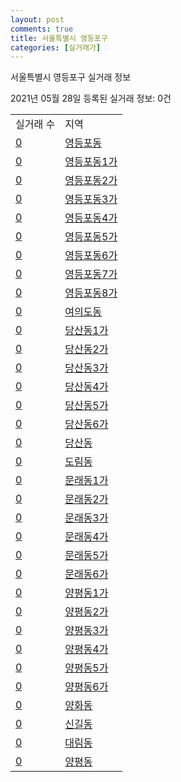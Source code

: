 ```yaml
---
layout: post
comments: true
title: 서울특별시 영등포구
categories: [실거래가]
---
```


서울특별시 영등포구 실거래 정보

2021년 05월 28일 등록된 실거래 정보: 0건


<table>
  <tr>
    <td>실거래 수</td>
    <td>지역</td>
  </tr>

  
  <tr>
    <td><a href="1156010100.html">0</a></td>
    <td><a href="1156010100.html">영등포동</a></td>
  </tr>
    

  <tr>
    <td><a href="1156010200.html">0</a></td>
    <td><a href="1156010200.html">영등포동1가</a></td>
  </tr>
    

  <tr>
    <td><a href="1156010300.html">0</a></td>
    <td><a href="1156010300.html">영등포동2가</a></td>
  </tr>
    

  <tr>
    <td><a href="1156010400.html">0</a></td>
    <td><a href="1156010400.html">영등포동3가</a></td>
  </tr>
    

  <tr>
    <td><a href="1156010500.html">0</a></td>
    <td><a href="1156010500.html">영등포동4가</a></td>
  </tr>
    

  <tr>
    <td><a href="1156010600.html">0</a></td>
    <td><a href="1156010600.html">영등포동5가</a></td>
  </tr>
    

  <tr>
    <td><a href="1156010700.html">0</a></td>
    <td><a href="1156010700.html">영등포동6가</a></td>
  </tr>
    

  <tr>
    <td><a href="1156010800.html">0</a></td>
    <td><a href="1156010800.html">영등포동7가</a></td>
  </tr>
    

  <tr>
    <td><a href="1156010900.html">0</a></td>
    <td><a href="1156010900.html">영등포동8가</a></td>
  </tr>
    

  <tr>
    <td><a href="1156011000.html">0</a></td>
    <td><a href="1156011000.html">여의도동</a></td>
  </tr>
    

  <tr>
    <td><a href="1156011100.html">0</a></td>
    <td><a href="1156011100.html">당산동1가</a></td>
  </tr>
    

  <tr>
    <td><a href="1156011200.html">0</a></td>
    <td><a href="1156011200.html">당산동2가</a></td>
  </tr>
    

  <tr>
    <td><a href="1156011300.html">0</a></td>
    <td><a href="1156011300.html">당산동3가</a></td>
  </tr>
    

  <tr>
    <td><a href="1156011400.html">0</a></td>
    <td><a href="1156011400.html">당산동4가</a></td>
  </tr>
    

  <tr>
    <td><a href="1156011500.html">0</a></td>
    <td><a href="1156011500.html">당산동5가</a></td>
  </tr>
    

  <tr>
    <td><a href="1156011600.html">0</a></td>
    <td><a href="1156011600.html">당산동6가</a></td>
  </tr>
    

  <tr>
    <td><a href="1156011700.html">0</a></td>
    <td><a href="1156011700.html">당산동</a></td>
  </tr>
    

  <tr>
    <td><a href="1156011800.html">0</a></td>
    <td><a href="1156011800.html">도림동</a></td>
  </tr>
    

  <tr>
    <td><a href="1156011900.html">0</a></td>
    <td><a href="1156011900.html">문래동1가</a></td>
  </tr>
    

  <tr>
    <td><a href="1156012000.html">0</a></td>
    <td><a href="1156012000.html">문래동2가</a></td>
  </tr>
    

  <tr>
    <td><a href="1156012100.html">0</a></td>
    <td><a href="1156012100.html">문래동3가</a></td>
  </tr>
    

  <tr>
    <td><a href="1156012200.html">0</a></td>
    <td><a href="1156012200.html">문래동4가</a></td>
  </tr>
    

  <tr>
    <td><a href="1156012300.html">0</a></td>
    <td><a href="1156012300.html">문래동5가</a></td>
  </tr>
    

  <tr>
    <td><a href="1156012400.html">0</a></td>
    <td><a href="1156012400.html">문래동6가</a></td>
  </tr>
    

  <tr>
    <td><a href="1156012500.html">0</a></td>
    <td><a href="1156012500.html">양평동1가</a></td>
  </tr>
    

  <tr>
    <td><a href="1156012600.html">0</a></td>
    <td><a href="1156012600.html">양평동2가</a></td>
  </tr>
    

  <tr>
    <td><a href="1156012700.html">0</a></td>
    <td><a href="1156012700.html">양평동3가</a></td>
  </tr>
    

  <tr>
    <td><a href="1156012800.html">0</a></td>
    <td><a href="1156012800.html">양평동4가</a></td>
  </tr>
    

  <tr>
    <td><a href="1156012900.html">0</a></td>
    <td><a href="1156012900.html">양평동5가</a></td>
  </tr>
    

  <tr>
    <td><a href="1156013000.html">0</a></td>
    <td><a href="1156013000.html">양평동6가</a></td>
  </tr>
    

  <tr>
    <td><a href="1156013100.html">0</a></td>
    <td><a href="1156013100.html">양화동</a></td>
  </tr>
    

  <tr>
    <td><a href="1156013200.html">0</a></td>
    <td><a href="1156013200.html">신길동</a></td>
  </tr>
    

  <tr>
    <td><a href="1156013300.html">0</a></td>
    <td><a href="1156013300.html">대림동</a></td>
  </tr>
    

  <tr>
    <td><a href="1156013400.html">0</a></td>
    <td><a href="1156013400.html">양평동</a></td>
  </tr>
    


</table>
    